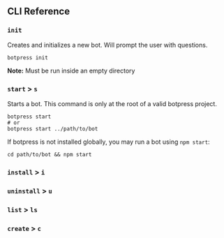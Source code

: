 ## CLI Reference

### `init`

Creates and initializes a new bot. Will prompt the user with questions.

```
botpress init
```

**Note:** Must be run inside an empty directory

### `start` > `s`

Starts a bot. This command is only at the root of a valid botpress project.

```
botpress start
# or
botpress start ../path/to/bot
```

If botpress is not installed globally, you may run a bot using `npm start`:

```
cd path/to/bot && npm start
```

### `install` > `i`

### `uninstall` > `u`

### `list` > `ls`

### `create` > `c`